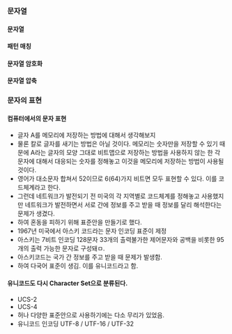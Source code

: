 ### 문자열
#### 문자열
#### 패턴 매칭
#### 문자열 암호화
#### 문자열 압축

### 문자의 표현
#### 컴퓨터에서의 문자 표현
* 글자 A를 메모리에 저장하는 방법에 대해서 생각해보지
* 물론 칼로 글자를 새기는 방법은 아닐 것이다. 메모리는 숫자만을 저장할 수 있기 때문에 A라는 글자의 모양 그대로 비트맵으로 저장하는 방법을 사용하지 않는 한 각 문자에 대해서 대응되는 숫자를 정해놓고 이것을 메모리에 저장하는 방법이 사용될 것이다.
* 영어가 대소문자 합쳐서 52이므로 6(64)가지 비트면 모두 표현할 수 있다. 이를 코드체계라고 한다.
* 그런데 네트워크가 발전되기 전 미국의 각 지역별로 코드체계를 정해놓고 사용했지만 네트워크가 발전하면서 서로 간에 정보를 주고 받을 때 정보를 달리 해석한다는 문제가 생겼다.
* 하여 혼동을 피하기 위해 표준안을 만들기로 했다.
* 1967년 미국에서 아스키 코드라는 문자 인코딩 표준이 제정
* 아스키는 7비트 인코딩 128문자 33개의 출력불가한 제어문자와 공백을 비롯한 95개의 출력 가능한 문자로 구성돼ㅁ.
* 아스키코드는 국가 간 정보를 주고 받을 때 문제가 발생함.
* 하여 다국어 표준이 생김. 이를 유니코드라고 함.

#### 유니코드도 다시 Character Set으로 분류된다.
* UCS-2
* UCS-4
* 허나 다양한 표준안으로 사용하기에는 다소 무리가 있었음.
* 유니코드 인코딩 UTF-8 / UTF-16 / UTF-32